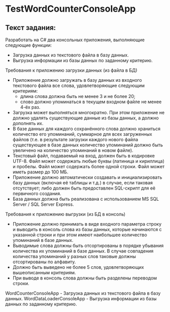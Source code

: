 # TestWordCounterConsoleApp

## Текст задания: 
Разработать на C# два консольных приложения, выполняющие следующие функции:
   - Загрузка данных из текстового файла в базу данных.
   - Выгрузка информации из базы данных по заданному критерию.  
                                   
Требования к приложению загрузки данных (из файла в БД)
   - Приложение должно загружать в базу данных из входного текстового файла все слова,
удовлетворяющие следующим критериям:
     - длина слова должна быть не менее 3 и не более 20;
     - слово должно упоминаться в текущем входном файле не менее 4-ёх раз.
   - Загрузка может выполняться многократно. При этом приложение не должно удалять
существующие данные из базы данных, а должно дополнять их.
   - В базе данных для каждого сохранённого слова должно храниться количество его упоминаний,
суммарное для всех загруженных файлов (т.е. в результате загрузки каждого нового файла
существующее в базе данных количество упоминаний должно быть увеличено на количество
упоминаний в новом файле).
   - Текстовый файл, подаваемый на вход, должен быть в кодировке UTF-8. Файл может содержать
любые буквы (латиница и кириллица) и пробелы. Файл может содержать более одной строки. Файл
может иметь размер до 100 МБ.
   - Приложение должно автоматически создавать и инициализировать базу данных (включая её
таблицы и т.д.) в случае, если таковая отсутствует; либо должен быть предоставлен SQL-скрипт для
её первичного создания.
   - База данных должна быть реализована с использованием MS SQL Server / SQL Server Express.

Требования к приложению выгрузки (из БД в консоль)
   - Приложение должно принимать в виде входного параметра строку и выводить в консоль слова из
базы данных, которые начинаются с указанной строки и при этом имеют наибольшее количество
упоминаний в базе данных.
   - Выводимые слова должны быть отсортированы в порядке убывания количества их упоминаний в
базе данных. В случае совпадения количества упоминаний у разных слов таковые должны
отсортированы по алфавиту.
   - Должно быть выведено не более 5 слов, удовлетворяющих вышеописанным критериям.
   - При выводе в консоль слова должны быть разделены переводом строки.

WordCounterConsoleApp - Загрузка данных из текстового файла в базу данных.
WordDataLoaderConsoleApp - Выгрузка информации из базы данных по заданному критерию.

